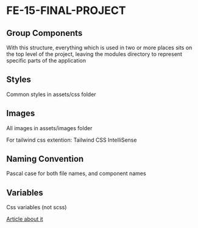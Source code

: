 # FE-15-FINAL-PROJECT

## Group Components

With this structure, everything which is used in two or more places sits on the
top level of the project, leaving the modules directory to represent specific
parts of the application

## Styles

Common styles in assets/css folder

## Images

All images in assets/images folder

For tailwind css extention: Tailwind CSS IntelliSense

## Naming Convention

Pascal case for both file names, and component names

## Variables

Css variables (not scss)

[Article about it](https://sergeygultyayev.medium.com/sass-variables-vs-css-custom-properties-c0adc01c0624)
